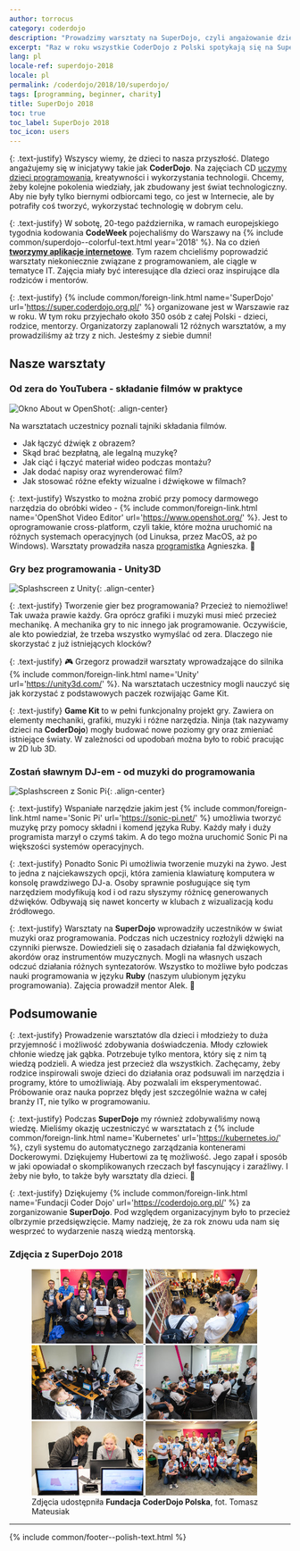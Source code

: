 ```yaml
---
author: torrocus
category: coderdojo
description: "Prowadzimy warsztaty na SuperDojo, czyli angażowanie dzieci i młodzież w programowanie i technologie internetowe."
excerpt: "Raz w roku wszystkie CoderDojo z Polski spotykają się na SuperDojo. Nas również nie mogło tam zabraknąć. Krótki post o naszych warsztatach dla dzieci."
lang: pl
locale-ref: superdojo-2018
locale: pl
permalink: /coderdojo/2018/10/superdojo/
tags: [programming, beginner, charity]
title: SuperDojo 2018
toc: true
toc_label: SuperDojo 2018
toc_icon: users
---
```


{: .text-justify}
Wszyscy wiemy, że dzieci to nasza przyszłość.
Dlatego angażujemy się w inicjatywy takie jak **CoderDojo**.
Na zajęciach CD [uczymy dzieci programowania](https://fractalsoft.org/pl/spolecznosc/coderdojo), kreatywności i wykorzystania technologii.
Chcemy, żeby kolejne pokolenia wiedziały, jak zbudowany jest świat technologiczny.
Aby nie były tylko biernymi odbiorcami tego, co jest w Internecie, ale by potrafiły coś tworzyć, wykorzystać technologię w dobrym celu.

{: .text-justify}
W sobotę, 20-tego października, w ramach europejskiego tygodnia kodowania **CodeWeek** pojechaliśmy do Warszawy na {% include common/superdojo--colorful-text.html year='2018' %}.
Na co dzień <a href='https://fractalsoft.org/pl' target='_blank' title='Aplikacje internetowe w Ruby on Rails'>**tworzymy aplikacje internetowe**</a>.
Tym razem chcieliśmy poprowadzić warsztaty niekoniecznie związane z programowaniem, ale ciągle w tematyce IT.
Zajęcia miały być interesujące dla dzieci oraz inspirujące dla rodziców i mentorów.

{: .text-justify}
{% include common/foreign-link.html name='SuperDojo' url='https://super.coderdojo.org.pl/' %}
organizowane jest w Warszawie raz w roku.
W tym roku przyjechało około 350 osób z całej Polski - dzieci, rodzice, mentorzy. Organizatorzy zaplanowali 12 różnych warsztatów, a my prowadziliśmy aż trzy z nich.
Jesteśmy z siebie dumni!


## Nasze warsztaty


### **Od zera do YouTubera** - składanie filmów w praktyce

![Okno About w OpenShot]({{site.url}}/assets/images/openshot/window-of-about.png){: .align-center}

Na warsztatach uczestnicy poznali tajniki składania filmów.
+ Jak łączyć dźwięk z obrazem?
+ Skąd brać bezpłatną, ale legalną muzykę?
+ Jak ciąć i łączyć materiał wideo podczas montażu?
+ Jak dodać napisy oraz wyrenderować film?
+ Jak stosować różne efekty wizualne i dźwiękowe w filmach?

{: .text-justify}
Wszystko to można zrobić przy pomocy darmowego narzędzia do obróbki wideo -
{% include common/foreign-link.html name='OpenShot Video Editor' url='https://www.openshot.org/' %}.
Jest to oprogramowanie cross-platform, czyli takie, które można uruchomić na różnych systemach operacyjnych (od Linuksa, przez MacOS, aż po Windows).
Warsztaty prowadziła nasza [programistka](https://womanonrails.com/pl/) Agnieszka.
🎥


### **Gry bez programowania** - Unity3D

![Splashscreen z Unity]({{site.url}}/assets/images/unity/logo-black.png){: .align-center}

{: .text-justify}
Tworzenie gier bez programowania?
Przecież to niemożliwe!
Tak uważa prawie każdy.
Gra oprócz grafiki i muzyki musi mieć przecież mechanikę.
A mechanika gry to nic innego jak programowanie.
Oczywiście, ale kto powiedział, że trzeba wszystko wymyślać od zera.
Dlaczego nie skorzystać z już istniejących klocków?

{: .text-justify}
🎮
Grzegorz prowadził warsztaty wprowadzające do silnika
{% include common/foreign-link.html name='Unity' url='https://unity3d.com/' %}.
Na warsztatach uczestnicy mogli nauczyć się jak korzystać z podstawowych paczek rozwijając Game Kit.

{: .text-justify}
__Game Kit__ to w pełni funkcjonalny projekt gry.
Zawiera on elementy mechaniki, grafiki, muzyki i różne narzędzia.
Ninja (tak nazywamy dzieci na __CoderDojo__) mogły budować nowe poziomy gry oraz zmieniać istniejące światy.
W zależności od upodobań można było to robić pracując w 2D lub 3D.


### **Zostań sławnym DJ-em** - od muzyki do programowania

![Splashscreen z Sonic Pi]({{site.url}}/assets/images/sonic-pi/splashscreen.png){: .align-center}

{: .text-justify}
Wspaniałe narzędzie jakim jest
{% include common/foreign-link.html name='Sonic Pi' url='https://sonic-pi.net/' %}
umożliwia tworzyć muzykę przy pomocy składni i komend języka Ruby.
Każdy mały i duży programista marzył o czymś takim.
A do tego można uruchomić Sonic Pi na większości systemów operacyjnych.

{: .text-justify}
Ponadto Sonic Pi umożliwia tworzenie muzyki na żywo.
Jest to jedna z najciekawszych opcji, która zamienia klawiaturę komputera w konsolę prawdziwego DJ-a.
Osoby sprawnie posługujące się tym narzędziem modyfikują kod i od razu słyszymy różnicę generowanych dźwięków.
Odbywają się nawet koncerty w klubach z wizualizacją kodu źródłowego.

{: .text-justify}
Warsztaty na __SuperDojo__ wprowadziły uczestników w świat muzyki oraz programowania.
Podczas nich uczestnicy rozłożyli dźwięki na czynniki pierwsze.
Dowiedzieli się o zasadach działania fal dźwiękowych, akordów oraz instrumentów muzycznych.
Mogli na własnych uszach odczuć działania różnych syntezatorów.
Wszystko to możliwe było podczas nauki programowania w języku **Ruby** (naszym ulubionym języku programowania).
Zajęcia prowadził mentor Alek.
🎵


## Podsumowanie

{: .text-justify}
Prowadzenie warsztatów dla dzieci i młodzieży to duża przyjemność i możliwość zdobywania doświadczenia.
Młody człowiek chłonie wiedzę jak gąbka.
Potrzebuje tylko mentora, który się z nim tą wiedzą podzieli.
A wiedza jest przecież dla wszystkich.
Zachęcamy, żeby rodzice inspirowali swoje dzieci do działania oraz podsuwali im narzędzia i programy, które to umożliwiają.
Aby pozwalali im eksperymentować.
Próbowanie oraz nauka poprzez błędy jest szczególnie ważna w całej branży IT, nie tylko w programowaniu.

{: .text-justify}
Podczas __SuperDojo__ my również zdobywaliśmy nową wiedzę.
Mieliśmy okazję uczestniczyć w warsztatach z
{% include common/foreign-link.html name='Kubernetes' url='https://kubernetes.io/' %},
czyli systemu do automatycznego zarządzania kontenerami Dockerowymi.
Dziękujemy Hubertowi za tę możliwość.
Jego zapał i sposób w jaki opowiadał o skomplikowanych rzeczach był fascynujący i zaraźliwy.
I żeby nie było, to także były warsztaty dla dzieci.
🎠

{: .text-justify}
Dziękujemy
{% include common/foreign-link.html name='Fundacji Coder Dojo' url='https://coderdojo.org.pl/' %}
za zorganizowanie __SuperDojo__.
Pod względem organizacyjnym było to przecież olbrzymie przedsięwzięcie.
Mamy nadzieję, że za rok znowu uda nam się wesprzeć to wydarzenie naszą wiedzą mentorską.

### Zdjęcia z SuperDojo 2018
<figure class='third'>
  <a href='/assets/gallery/2018-10-20/01-coderdojo-gliwice.jpg'
     title='CoderDojo Gliwice - ninja i mentorzy'>
    <img src='/assets/gallery/2018-10-20/thumbs/01-coderdojo-gliwice.jpg'
         alt='Grupowe zdjęcie najwytrwalszych dzieci i mentorów CodejDojo z Gliwic'>
  </a>
  <a href='/assets/gallery/2018-10-20/02-superdojo-zebranie-mentorow.jpg'
     title='Mentorzy gotowi do dalszej pracy'>
    <img src='/assets/gallery/2018-10-20/thumbs/02-superdojo-zebranie-mentorow.jpg'
         alt='Grupa mentorów CoderDojo czeka na instrukcje'>
  </a>
  <a href='/assets/gallery/2018-10-20/03-superdojo-unity-wprowadzenie.jpg'
     title='Krótkie wprowadzenie do Unity - silnika tworzenia gier'>
    <img src='/assets/gallery/2018-10-20/thumbs/03-superdojo-unity-wprowadzenie.jpg'
         alt='Grupa ninja uważnie słucha mentora Grzegorza'>
  </a>
  <a href='/assets/gallery/2018-10-20/04-superdojo-unity-warsztaty.jpg'
     title='Warsztaty z Unity, czyli tworzenie gier bez programowania'>
    <img src='/assets/gallery/2018-10-20/thumbs/04-superdojo-unity-warsztaty.jpg'
         alt='Dzieci uczestniczą w warsztatach z Unity'>
  </a>
  <a href='/assets/gallery/2018-10-20/05-superdojo-unity-po-warsztatach.jpg'
     title='Po warsztatach - mentor Grzegorz dalej pomaga uczestniczce SuperDojo'>
    <img src='/assets/gallery/2018-10-20/thumbs/05-superdojo-unity-po-warsztatach.jpg'
         alt='Dziewczynka pracuje na komputerze pod okiem mentora'>
  </a>
  <a href='/assets/gallery/2018-10-20/06-coderdojo-polska-mentorzy.jpg'
     title='CoderDojo Polska - uśmiechnięci mentorzy'>
    <img src='/assets/gallery/2018-10-20/thumbs/06-coderdojo-polska-mentorzy.jpg'
         alt='Grupowe zdjęcie mentorów CoderDojo z całej Polski'>
  </a>

  <figcaption>
    Zdjęcia udostępniła <strong>Fundacja CoderDojo Polska</strong>, fot. Tomasz Mateusiak
  </figcaption>
</figure>



----
{% include common/footer--polish-text.html %}
